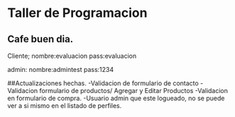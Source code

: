 # Taller de Programacion

## Cafe buen dia.

Cliente;
nombre:evaluacion
pass:evaluacion

admin:
nombre:admintest
pass:1234


##Actualizaciones hechas.
-Validacion de formulario de contacto
-Validacion formulario de productos/ Agregar y Editar Productos
-Validacion en formulario de compra.
-Usuario admin que este logueado, no se puede ver a si mismo en el listado de perfiles.
